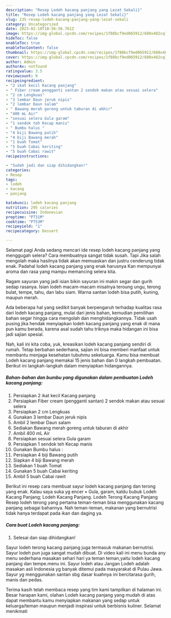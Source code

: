 ```yaml
---
description: "Resep Lodeh kacang panjang yang Lezat Sekali}"
title: "Resep Lodeh kacang panjang yang Lezat Sekali}"
slug: 235-resep-lodeh-kacang-panjang-yang-lezat-sekali
category: Uncategorized
date: 2023-02-10T18:56:56.761Z
image: https://img-global.cpcdn.com/recipes/1f88bcf9ed065912/680x482cq70/lodeh-kacang-panjang-foto-resep-utama.jpg
hideToc: false
enableToc: true
enableTocContent: false
thumbnail: https://img-global.cpcdn.com/recipes/1f88bcf9ed065912/680x482cq70/lodeh-kacang-panjang-foto-resep-utama.jpg
cover: https://img-global.cpcdn.com/recipes/1f88bcf9ed065912/680x482cq70/lodeh-kacang-panjang-foto-resep-utama.jpg
author: Admin
authorAv: notfound
ratingvalue: 3.5
reviewcount: 9
recipeingredient:
- "2 ikat kecil Kacang panjang"
- " Fiber cream pengganti santan 2 sendok makan atau sesuai selera"
- "2 cm Lengkuas"
- "3 lembar Daun jeruk nipis"
- "2 lembar Daun salam"
- " Bawang merah goreng untuk taburan di akhir"
- "400 mL Air"
- "sesuai selera Gula garam"
- "1 sendok teh Kecap manis"
- " Bumbu halus "
- "4 biji Bawang putih"
- "4 biji Bawang merah"
- "1 buah Tomat"
- "5 buah Cabai keriting"
- "5 buah Cabai rawit"
recipeinstructions:

- "Sudah jadi dan siap dihidangkan!"
categories:
- Resep
tags:
- lodeh
- kacang
- panjang

katakunci: lodeh kacang panjang 
nutrition: 295 calories
recipecuisine: Indonesian
preptime: "PT31M"
cooktime: "PT53M"
recipeyield: "1"
recipecategory: Dessert

---
```



Selamat pagi Anda sedang mencari ide resep lodeh kacang panjang yang menggugah selera? Cara membuatnya sangat tidak susah. Tapi Jika salah mengolah maka hasilnya tidak akan memuaskan dan justru cenderung tidak enak. Padahal lodeh kacang panjang yang enak harusnya Kan mempunyai aroma dan rasa yang mampu memancing selera kita.


Ragam sayuran yang jadi isian bikin sayuran ini makin segar dan gurih sedap rasanya. Isian lodeh macam-macam misalnya teroung ungu, terong bulat, tempe, tahu, dan labu siam. Warna santan lodeh bisa putih, kuning, maupun merah.

Ada beberapa hal yang sedikit banyak berpengaruh terhadap kualitas rasa dari lodeh kacang panjang, mulai dari jenis bahan, kemudian pemilihan bahan segar hingga cara mengolah dan menghidangkannya. Tidak usah pusing jika hendak menyiapkan lodeh kacang panjang yang enak di mana pun kamu berada, karena asal sudah tahu triknya maka hidangan ini bisa jadi sajian spesial.


Nah, kali ini kita coba, yuk, kreasikan lodeh kacang panjang sendiri di rumah. Tetap berbahan sederhana, sajian ini bisa memberi manfaat untuk membantu menjaga kesehatan tubuhmu sekeluarga. Kamu bisa membuat Lodeh kacang panjang memakai 15 jenis bahan dan 0 langkah pembuatan. Berikut ini langkah-langkah dalam menyiapkan hidangannya.

<!--inarticleads1-->

##### Bahan-bahan dan bumbu yang digunakan dalam pembuatan Lodeh kacang panjang:

1. Persiapkan 2 ikat kecil Kacang panjang
1. Persiapkan  Fiber cream (pengganti santan) 2 sendok makan atau sesuai selera
1. Persiapkan 2 cm Lengkuas
1. Gunakan 3 lembar Daun jeruk nipis
1. Ambil 2 lembar Daun salam
1. Sediakan  Bawang merah goreng untuk taburan di akhir
1. Ambil 400 mL Air
1. Persiapkan sesuai selera Gula garam
1. Persiapkan 1 sendok teh Kecap manis
1. Gunakan  Bumbu halus :
1. Persiapkan 4 biji Bawang putih
1. Siapkan 4 biji Bawang merah
1. Sediakan 1 buah Tomat
1. Gunakan 5 buah Cabai keriting
1. Ambil 5 buah Cabai rawit


Berikut ini resep cara membuat sayur lodeh kacang panjang dan terong yang enak. Kalau saya suka yg encer • Gula, garam, kaldu bubuk Lodeh Kacang Panjang; Lodeh Kacang Panjang. Lodeh Terong Kacang Panjang Resep lodeh terong yang pertama teman-teman bisa menggunakan kacang panjang sebagai bahannya. Nah teman-teman, makanan yang bernutrisi tidak hanya terdapat pada ikan dan daging ya. 

<!--inarticleads2-->

##### Cara buat Lodeh kacang panjang:


1. Selesai dan siap dihidangkan!

Sayur lodeh terong kacang panjang juga termasuk makanan bernutrisi. Sayur lodeh pun juga sangat mudah dibuat. Di video kali ini menu bunda any menu sederhana masakan sehari hari ya teman teman,yaitu lodeh kacang panjang dan tempe.menu ini. Sayur lodeh atau Jangan Lodeh adalah masakan asli Indonesia yg banyak ditemui pada masyarakat di Pulau Jawa. Sayur yg menggunakan santan sbg dasar kuahnya ini bercitarasa gurih, manis dan pedas. 

Terima kasih telah membaca resep yang tim kami tampilkan di halaman ini. Besar harapan kami, olahan Lodeh kacang panjang yang mudah di atas dapat membantu kamu menyiapkan makanan yang sedap untuk keluarga/teman maupun menjadi inspirasi untuk berbisnis kuliner. Selamat menikmati
